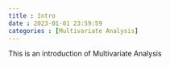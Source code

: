 ```yaml
---
title : Intro
date : 2023-01-01 23:59:59
categories : [Multivariate Analysis]
---
```


This is an introduction of Multivariate Analysis
